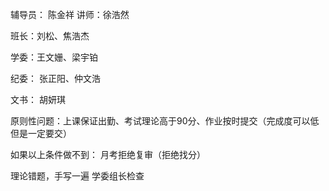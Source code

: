 辅导员： 陈金祥   讲师：徐浩然

班长：刘松、焦浩杰

 学委：王文姗、梁宇铂

纪委： 张正阳、仲文浩

文书： 胡妍琪 



原则性问题：上课保证出勤、考试理论高于90分、作业按时提交（完成度可以低 但是一定要交）

如果以上条件做不到： 月考拒绝复审（拒绝找分）

理论错题，手写一遍 学委组长检查







